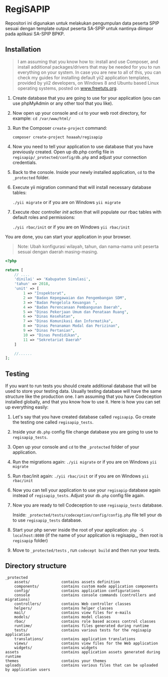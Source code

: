 RegiSAPIP
===================

Repositori ini digunakan untuk melakukan pengumpulan data peserta SPIP sesuai dengan template output peserta SA-SPIP untuk nantinya diimpor pada aplikasi SA-SPIP BPKP.

Installation
-------------------
>I am assuming that you know how to: install and use Composer, and install additional packages/drivers that may be needed for you to run everything on your system. In case you are new to all of this, you can check my guides for installing default yii2 application templates, provided by yii2 developers, on Windows 8 and Ubuntu based Linux operating systems, posted on www.freetuts.org.

1. Create database that you are going to use for your application (you can use phpMyAdmin or any other tool that you like).

2. Now open up your console and ```cd``` to your web root directory, for example: ``` cd /var/www/html/ ```

3. Run the Composer ```create-project``` command:

   ``` composer create-project hoaaah/regisapip ```

4. Now you need to tell your application to use database that you have previously created.
Open up db.php config file in ```regisapip/_protected/config/db.php``` and adjust your connection credentials.

5. Back to the console. Inside your newly installed application, ```cd``` to the ```_protected``` folder.

7. Execute yii migration command that will install necessary database tables:

   ``` ./yii migrate ``` or if you are on Windows ``` yii migrate ```

8. Execute _rbac_ controller _init_ action that will populate our rbac tables with default roles and
permissions:

   ``` ./yii rbac/init ``` or if you are on Windows ``` yii rbac/init ```


You are done, you can start your application in your browser.

> Note: Ubah konfigurasi wilayah, tahun, dan nama-nama unit peserta sesuai dengan daerah masing-masing. 

```php
<?php

return [
    // ....
    'dinilai' => 'Kabupaten Simulasi',
    'tahun' => 2018,
    'unit' => [
        1 => "Inspektorat",
        2 => "Badan Kepegawaian dan Pengembangan SDM",
        3 => "Badan Pengelola Keuangan ",
        4 => "Badan Perencanaan Pembangunan Daerah",
        5 => "Dinas Pekerjaan Umum dan Penataan Ruang",
        6 => "Dinas Kesehatan",
        7 => "Dinas Komunikasi dan Informatika",
        8 => "Dinas Penanaman Modal dan Perizinan",
        9 => "Dinas Pertanian",
        10 => "Dinas Pendidikan",
        11 => "Sekretariat Daerah"
    ]

    //......
];
```

Testing
-------------------

If you want to run tests you should create additional database that will be used to store 
your testing data. Usually testing database will have the same structure like the production one.
I am assuming that you have Codeception installed globally, and that you know how to use it.
Here is how you can set up everything easily:

1. Let's say that you have created database called ```regisapip```. Go create the testing one called ```regisapip_tests```.

2. Inside your ```db.php``` config file change database you are going to use to ```regisapip_tests```.

3. Open up your console and ```cd``` to the ```_protected``` folder of your application.

4. Run the migrations again: ``` ./yii migrate ``` or if you are on Windows ```yii migrate```

5. Run rbac/init again: ``` ./yii rbac/init ``` or if you are on Windows ```yii rbac/init```

6. Now you can tell your application to use your ```regisapip``` database again instead of ```regisapip_tests```.
Adjust your ```db.php``` config file again.

7. Now you are ready to tell Codeception to use ```regisapip_tests``` database.
   
   Inside: ``` _protected/tests/codeception/config/config.php ``` file tell your ```db``` to use 
```regisapip_tests``` database.

8. Start your php server inside the root of your application: ``` php -S localhost:8080 ``` 
(if the name of your application is regisapip_, then root is ```regisapip``` folder) 

9. Move to ```_protected/tests``` , run ```codecept build``` and then run your tests.

Directory structure
-------------------

```
_protected
    assets/              contains assets definition
    components/          contains custom made application components
    config/              contains application configurations
    console              contains console commands (controllers and migrations)
    controllers/         contains Web controller classes
    helpers/             contains helper classes
    mail/                contains view files for e-mails
    models/              contains model classes
    rbac/                contains role based access control classes
    runtime/             contains files generated during runtime
    tests/               contains various tests for the regisapip application
    translations/        contains application translations
    views/               contains view files for the Web application
    widgets/             contains widgets
assets                   contains application assets generated during runtime
themes                   contains your themes
uploads                  contains various files that can be uploaded by application users
```